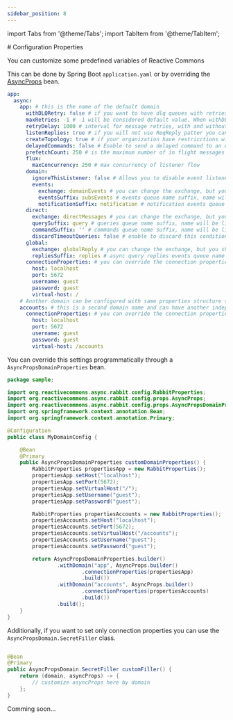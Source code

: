 ```yaml
---
sidebar_position: 8
---
```


import Tabs from '@theme/Tabs';
import TabItem from '@theme/TabItem';

<Tabs>
  <TabItem value="rabbitmq" label="RabbitMQ" default>
# Configuration Properties

You can customize some predefined variables of Reactive Commons

This can be done by Spring Boot `application.yaml` or by overriding
the [AsyncProps](https://github.com/reactive-commons/reactive-commons-java/blob/master/async/async-rabbit-starter/src/main/java/org/reactivecommons/async/rabbit/config/props/AsyncProps.java)
bean.

```yaml
app:
  async:
    app: # this is the name of the default domain
      withDLQRetry: false # if you want to have dlq queues with retries you can set it to true, you cannot change it after queues are created, because you will get an error, so you should delete topology before the change.
      maxRetries: -1 # -1 will be considered default value. When withDLQRetry is true, it will be retried 10 times. When withDLQRetry is false, it will be retried indefinitely.
      retryDelay: 1000 # interval for message retries, with and without DLQRetry
      listenReplies: true # if you will not use ReqReply patter you can set it to false
      createTopology: true # if your organization have restricctions with automatic topology creation you can set it to false and create it manually or by your organization process.
      delayedCommands: false # Enable to send a delayed command to an external target
      prefetchCount: 250 # is the maximum number of in flight messages you can reduce it to process less concurrent messages, this settings acts per instance of your service
      flux:
        maxConcurrency: 250 # max concurrency of listener flow
      domain:
        ignoreThisListener: false # Allows you to disable event listener for this specific domain
        events:
          exchange: domainEvents # you can change the exchange, but you should do it in all applications consistently
          eventsSuffix: subsEvents # events queue name suffix, name will be like ${spring.application.name}.${app.async.domain.events.eventsSuffix}
          notificationSuffix: notification # notification events queue name suffix
      direct:
        exchange: directMessages # you can change the exchange, but you should do it in all applications
        querySuffix: query # queries queue name suffix, name will be like ${spring.application.name}.${app.async.direct.querySuffix}
        commandSuffix: '' # commands queue name suffix, name will be like ${spring.application.name}.${app.async.direct.querySuffix} or ${spring.application.name} if empty by default
        discardTimeoutQueries: false # enable to discard this condition
      global:
        exchange: globalReply # you can change the exchange, but you should do it in all applications
        repliesSuffix: replies # async query replies events queue name suffix
      connectionProperties: # you can override the connection properties of each domain
        host: localhost
        port: 5672
        username: guest
        password: guest
        virtual-host: /
    # Another domain can be configured with same properties structure that app
    accounts: # this is a second domain name and can have another independent settup
      connectionProperties: # you can override the connection properties of each domain
        host: localhost
        port: 5672
        username: guest
        password: guest
        virtual-host: /accounts
```

You can override this settings programmatically through a `AsyncPropsDomainProperties` bean.

```java
package sample;

import org.reactivecommons.async.rabbit.config.RabbitProperties;
import org.reactivecommons.async.rabbit.config.props.AsyncProps;
import org.reactivecommons.async.rabbit.config.props.AsyncPropsDomainProperties;
import org.springframework.context.annotation.Bean;
import org.springframework.context.annotation.Primary;

@Configuration
public class MyDomainConfig {

    @Bean
    @Primary
    public AsyncPropsDomainProperties customDomainProperties() {
        RabbitProperties propertiesApp = new RabbitProperties();
        propertiesApp.setHost("localhost");
        propertiesApp.setPort(5672);
        propertiesApp.setVirtualHost("/");
        propertiesApp.setUsername("guest");
        propertiesApp.setPassword("guest");

        RabbitProperties propertiesAccounts = new RabbitProperties();
        propertiesAccounts.setHost("localhost");
        propertiesAccounts.setPort(5672);
        propertiesAccounts.setVirtualHost("/accounts");
        propertiesAccounts.setUsername("guest");
        propertiesAccounts.setPassword("guest");

        return AsyncPropsDomainProperties.builder()
                .withDomain("app", AsyncProps.builder()
                        .connectionProperties(propertiesApp)
                        .build())
                .withDomain("accounts", AsyncProps.builder()
                        .connectionProperties(propertiesAccounts)
                        .build())
                .build();
    }
}
```

Additionally, if you want to set only connection properties you can use the `AsyncPropsDomain.SecretFiller` class.

```java

@Bean
@Primary
public AsyncPropsDomain.SecretFiller customFiller() {
    return (domain, asyncProps) -> {
        // customize asyncProps here by domain
    };
}
```

  </TabItem>
  <TabItem value="kafka" label="Kafka">
    Comming soon...
  </TabItem>
</Tabs>